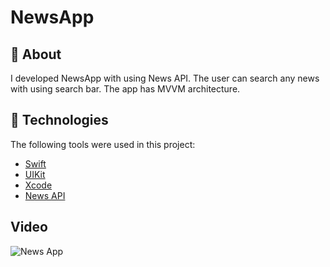 # NewsApp

## :dart: About ##

I developed NewsApp with using News API. The user can search any news with using search bar. The app has MVVM architecture.

## :rocket: Technologies ##

The following tools were used in this project:

- [Swift](https://www.swift.com/)
- [UIKit](https://developer.apple.com/documentation/uikit/)
- [Xcode](https://developer.apple.com/xcode/)
- [News API](https://www.themoviedb.org](https://newsapi.org/))


## Video ##

![News App](https://user-images.githubusercontent.com/89488125/168864791-e69dab91-bede-44cf-82d2-8694a4b44e9c.gif)

